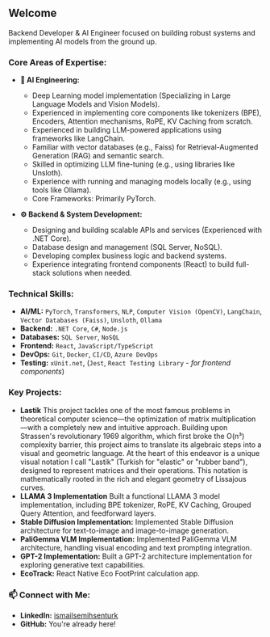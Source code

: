 <h2><b>Welcome</b></h2>

Backend Developer & AI Engineer focused on building robust systems and implementing AI models from the ground up.

### Core Areas of Expertise:

*   **🤖 AI Engineering:**
    *   Deep Learning model implementation (Specializing in Large Language Models and Vision Models).
    *   Experienced in implementing core components like tokenizers (BPE), Encoders, Attention mechanisms, RoPE, KV Caching from scratch.
    *   Experienced in building LLM-powered applications using frameworks like LangChain.
    *   Familiar with vector databases (e.g., Faiss) for Retrieval-Augmented Generation (RAG) and semantic search.
    *   Skilled in optimizing LLM fine-tuning (e.g., using libraries like Unsloth).
    *   Experience with running and managing models locally (e.g., using tools like Ollama).
    *   Core Frameworks: Primarily PyTorch.

*   **⚙️ Backend & System Development:**
    *   Designing and building scalable APIs and services (Experienced with .NET Core).
    *   Database design and management (SQL Server, NoSQL).
    *   Developing complex business logic and backend systems.
    *   Experience integrating frontend components (React) to build full-stack solutions when needed.

### Technical Skills:

*   **AI/ML:** `PyTorch`, `Transformers`, `NLP`, `Computer Vision (OpenCV)`, `LangChain`, `Vector Databases (Faiss)`, `Unsloth`, `Ollama`
*   **Backend:** `.NET Core`, `C#`, `Node.js`
*   **Databases:** `SQL Server`, `NoSQL`
*   **Frontend:** `React`, `JavaScript/TypeScript`
*   **DevOps:** `Git`, `Docker`, `CI/CD`, `Azure DevOps`
*   **Testing:** `xUnit.net`, (`Jest`, `React Testing Library` - *for frontend components*)

### Key Projects:

*   **Lastik** This project tackles one of the most famous problems in theoretical computer science—the optimization of matrix multiplication—with a completely new and intuitive approach. Building upon Strassen's revolutionary 1969 algorithm, which first broke the O(n³) complexity barrier, this project aims to translate its algebraic steps into a visual and geometric                 language. At the heart of this endeavor is a unique visual notation I call "Lastik" (Turkish for "elastic" or "rubber band"), designed to represent matrices and their operations. This notation is mathematically rooted in the rich and elegant geometry of Lissajous curves.
*   **LLAMA 3 Implementation** Built a functional LLAMA 3 model implementation, including BPE tokenizer, RoPE, KV Caching, Grouped Query Attention, and feedforward layers.
*   **Stable Diffusion Implementation:** Implemented Stable Diffusion architecture for text-to-image and image-to-image generation.
*   **PaliGemma VLM Implementation:** Implemented PaliGemma VLM architecture, handling visual encoding and text prompting integration.
*   **GPT-2 Implementation:** Built a GPT-2 architecture implementation for exploring generative text capabilities.
*   **EcoTrack:** React Native Eco FootPrint calculation app.

### 📫 Connect with Me:
*   **LinkedIn:** [ismailsemihsenturk](https://www.linkedin.com/in/ismailsemihsenturk/)
*   **GitHub:** You're already here!
